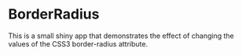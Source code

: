 # BorderRadius

This is a small shiny app that demonstrates the effect of changing the values of the CSS3 border-radius attribute.
